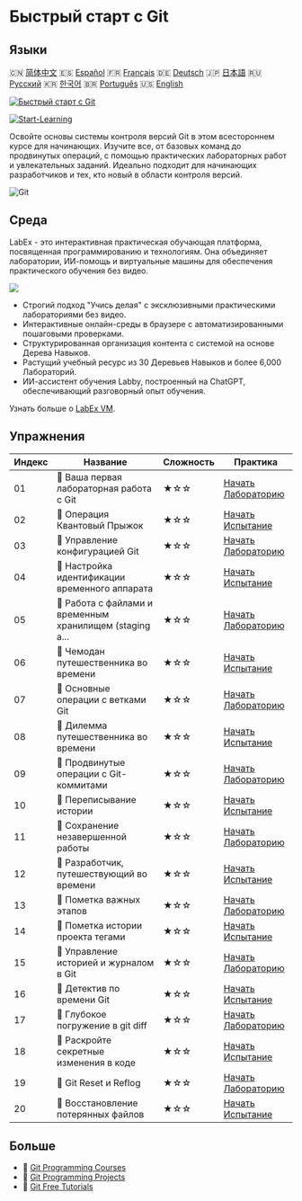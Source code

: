 # Быстрый старт с Git

## Языки

🇨🇳 [简体中文](README_zh.md) 🇪🇸 [Español](README_es.md) 🇫🇷 [Français](README_fr.md) 🇩🇪 [Deutsch](README_de.md) 🇯🇵 [日本語](README_ja.md) 🇷🇺 [Русский](README_ru.md) 🇰🇷 [한국어](README_ko.md) 🇧🇷 [Português](README_pt.md) 🇺🇸 [English](README.md) 

[![Быстрый старт с Git](https://cover-creator.labex.io/quick-start-with-git.png?lang=ru)](https://labex.io/ru/courses/quick-start-with-git)

[![Start-Learning](https://img.shields.io/badge/Start-Learning-whitesmoke?style=for-the-badge)](https://labex.io/ru/courses/quick-start-with-git)

Освойте основы системы контроля версий Git в этом всестороннем курсе для начинающих. Изучите все, от базовых команд до продвинутых операций, с помощью практических лабораторных работ и увлекательных заданий. Идеально подходит для начинающих разработчиков и тех, кто новый в области контроля версий.

![Git](https://img.shields.io/badge/Git-whitesmoke?style=for-the-badge&logo=git)


## Среда

LabEx - это интерактивная практическая обучающая платформа, посвященная программированию и технологиям. Она объединяет лаборатории, ИИ-помощь и виртуальные машины для обеспечения практического обучения без видео.

![](https://tutorial-screenshot.getvm.io/images/vm-1725247253.png)

- Строгий подход "Учись делая" с эксклюзивными практическими лабораториями без видео.
- Интерактивные онлайн-среды в браузере с автоматизированными пошаговыми проверками.
- Структурированная организация контента с системой на основе Дерева Навыков.
- Растущий учебный ресурс из 30 Деревьев Навыков и более 6,000 Лабораторий.
- ИИ-ассистент обучения Labby, построенный на ChatGPT, обеспечивающий разговорный опыт обучения.

Узнать больше о [LabEx VM](https://support.labex.io/using-labex/virtual-machine).

## Упражнения

|   Индекс | Название                                                 | Сложность   | Практика                                                                                                                      |
|----------|----------------------------------------------------------|-------------|-------------------------------------------------------------------------------------------------------------------------------|
|       01 | 📖 Ваша первая лабораторная работа с Git                 | ★☆☆         | <a target='_blank' href='https://labex.io/ru/tutorials/git-your-first-git-lab-92739'>Начать Лабораторию</a>                   |
|       02 | 🎯 Операция Квантовый Прыжок                             | ★☆☆         | <a target='_blank' href='https://labex.io/ru/tutorials/git-operation-quantum-leap-387717'>Начать Испытание</a>                |
|       03 | 📖 Управление конфигурацией Git                          | ★☆☆         | <a target='_blank' href='https://labex.io/ru/tutorials/git-git-config-management-385164'>Начать Лабораторию</a>               |
|       04 | 🎯 Настройка идентификации временного аппарата           | ★☆☆         | <a target='_blank' href='https://labex.io/ru/tutorials/git-time-machine-identity-configuration-387720'>Начать Испытание</a>   |
|       05 | 📖 Работа с файлами и временным хранилищем (staging a... | ★☆☆         | <a target='_blank' href='https://labex.io/ru/tutorials/git-working-with-files-and-staging-area-387457'>Начать Лабораторию</a> |
|       06 | 🎯 Чемодан путешественника во времени                    | ★☆☆         | <a target='_blank' href='https://labex.io/ru/tutorials/git-the-time-traveler-s-suitcase-387725'>Начать Испытание</a>          |
|       07 | 📖 Основные операции с ветками Git                       | ★☆☆         | <a target='_blank' href='https://labex.io/ru/tutorials/git-git-branch-basic-operations-385163'>Начать Лабораторию</a>         |
|       08 | 🎯 Дилемма путешественника во времени                    | ★☆☆         | <a target='_blank' href='https://labex.io/ru/tutorials/git-the-time-traveler-s-dilemma-387733'>Начать Испытание</a>           |
|       09 | 📖 Продвинутые операции с Git-коммитами                  | ★☆☆         | <a target='_blank' href='https://labex.io/ru/tutorials/git-advanced-git-commit-operations-387471'>Начать Лабораторию</a>      |
|       10 | 🎯 Переписывание истории                                 | ★☆☆         | <a target='_blank' href='https://labex.io/ru/tutorials/git-rewriting-history-387746'>Начать Испытание</a>                     |
|       11 | 📖 Сохранение незавершенной работы                       | ★☆☆         | <a target='_blank' href='https://labex.io/ru/tutorials/git-saving-work-in-progress-387492'>Начать Лабораторию</a>             |
|       12 | 🎯 Разработчик, путешествующий во времени                | ★☆☆         | <a target='_blank' href='https://labex.io/ru/tutorials/git-the-time-traveling-developer-387759'>Начать Испытание</a>          |
|       13 | 📖 Пометка важных этапов                                 | ★☆☆         | <a target='_blank' href='https://labex.io/ru/tutorials/git-marking-important-milestones-387493'>Начать Лабораторию</a>        |
|       14 | 🎯 Пометка истории проекта тегами                        | ★☆☆         | <a target='_blank' href='https://labex.io/ru/tutorials/git-tagging-your-project-s-history-387763'>Начать Испытание</a>        |
|       15 | 📖 Управление историей и журналом в Git                  | ★☆☆         | <a target='_blank' href='https://labex.io/ru/tutorials/git-git-history-and-log-management-387490'>Начать Лабораторию</a>      |
|       16 | 🎯 Детектив по времени Git                               | ★☆☆         | <a target='_blank' href='https://labex.io/ru/tutorials/git-git-time-detective-387782'>Начать Испытание</a>                    |
|       17 | 📖 Глубокое погружение в git diff                        | ★☆☆         | <a target='_blank' href='https://labex.io/ru/tutorials/git-git-diff-deep-dive-387489'>Начать Лабораторию</a>                  |
|       18 | 🎯 Раскройте секретные изменения в коде                  | ★☆☆         | <a target='_blank' href='https://labex.io/ru/tutorials/uncover-the-secret-code-changes-387768'>Начать Испытание</a>           |
|       19 | 📖 Git Reset и Reflog                                    | ★☆☆         | <a target='_blank' href='https://labex.io/ru/tutorials/git-git-reset-and-reflog-387491'>Начать Лабораторию</a>                |
|       20 | 🎯 Восстановление потерянных файлов                      | ★☆☆         | <a target='_blank' href='https://labex.io/ru/tutorials/git-recover-the-lost-files-387781'>Начать Испытание</a>                |

## Больше

- 🔗 [Git Programming Courses](https://github.com/labex-labs/awesome-programming-courses)
- 🔗 [Git Programming Projects](https://github.com/labex-labs/awesome-programming-projects)
- 🔗 [Git Free Tutorials](https://github.com/labex-labs/git-free-tutorials)


